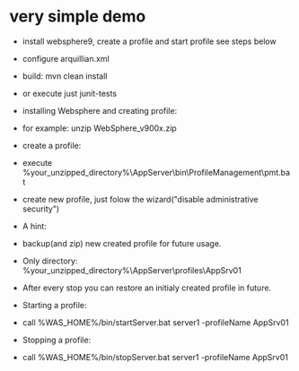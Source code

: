 # very simple demo

* install websphere9, create a profile and start profile see steps below

* configure arquillian.xml
* build: mvn clean install
* or execute just junit-tests

* installing Websphere and creating profile:
* for example: unzip WebSphere_v900x.zip

* create a profile:

* execute %your_unzipped_directory%\AppServer\bin\ProfileManagement\pmt.bat
* create new profile, just folow the wizard("disable administrative security")

* A hint:
* backup(and zip) new created profile for future usage. 
* Only directory: %your_unzipped_directory%\AppServer\profiles\AppSrv01 
* After every stop you can restore an initialy created profile in future. 

* Starting a profile:
* call %WAS_HOME%/bin/startServer.bat server1 -profileName AppSrv01
* Stopping a profile:
* call %WAS_HOME%/bin/stopServer.bat server1 -profileName AppSrv01





